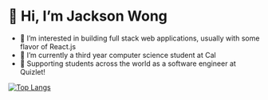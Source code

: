 # 👋 Hi, I’m Jackson Wong
- 👀 I’m interested in building full stack web applications, usually with some flavor of React.js
- 🌱 I’m currently a third year computer science student at Cal
- 🏫 Supporting students across the world as a software engineer at Quizlet!

<!---
wongjt22/wongjt22 is a ✨ special ✨ repository because its `README.md` (this file) appears on your GitHub profile.
You can click the Preview link to take a look at your changes.
--->
[![Top Langs](https://github-readme-stats.vercel.app/api/top-langs/?username=wongjt22&layout=compact)](https://github.com/wongjt22/github-readme-stats)

